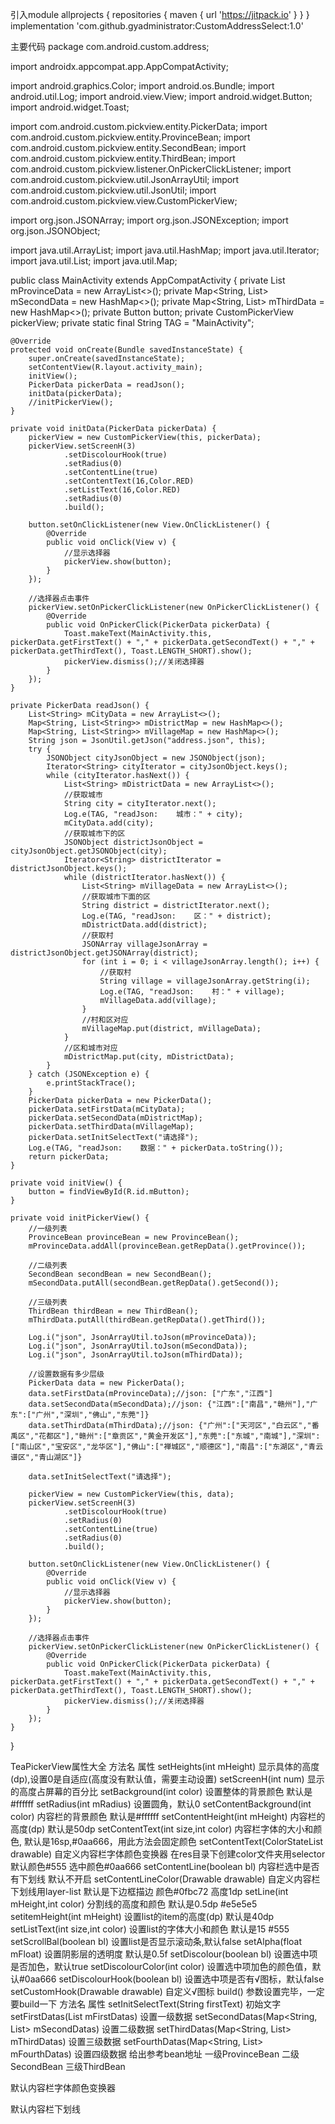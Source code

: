 引入module
allprojects {
		repositories {
			maven { url 'https://jitpack.io' }
		}
	}
implementation 'com.github.gyadministrator:CustomAddressSelect:1.0'

主要代码
package com.android.custom.address;

import androidx.appcompat.app.AppCompatActivity;

import android.graphics.Color;
import android.os.Bundle;
import android.util.Log;
import android.view.View;
import android.widget.Button;
import android.widget.Toast;

import com.android.custom.pickview.entity.PickerData;
import com.android.custom.pickview.entity.ProvinceBean;
import com.android.custom.pickview.entity.SecondBean;
import com.android.custom.pickview.entity.ThirdBean;
import com.android.custom.pickview.listener.OnPickerClickListener;
import com.android.custom.pickview.util.JsonArrayUtil;
import com.android.custom.pickview.util.JsonUtil;
import com.android.custom.pickview.view.CustomPickerView;

import org.json.JSONArray;
import org.json.JSONException;
import org.json.JSONObject;

import java.util.ArrayList;
import java.util.HashMap;
import java.util.Iterator;
import java.util.List;
import java.util.Map;

public class MainActivity extends AppCompatActivity {
    private List<String> mProvinceData = new ArrayList<>();
    private Map<String, List<String>> mSecondData = new HashMap<>();
    private Map<String, List<String>> mThirdData = new HashMap<>();
    private Button button;
    private CustomPickerView pickerView;
    private static final String TAG = "MainActivity";

    @Override
    protected void onCreate(Bundle savedInstanceState) {
        super.onCreate(savedInstanceState);
        setContentView(R.layout.activity_main);
        initView();
        PickerData pickerData = readJson();
        initData(pickerData);
        //initPickerView();
    }

    private void initData(PickerData pickerData) {
        pickerView = new CustomPickerView(this, pickerData);
        pickerView.setScreenH(3)
                .setDiscolourHook(true)
                .setRadius(0)
                .setContentLine(true)
                .setContentText(16,Color.RED)
                .setListText(16,Color.RED)
                .setRadius(0)
                .build();

        button.setOnClickListener(new View.OnClickListener() {
            @Override
            public void onClick(View v) {
                //显示选择器
                pickerView.show(button);
            }
        });

        //选择器点击事件
        pickerView.setOnPickerClickListener(new OnPickerClickListener() {
            @Override
            public void OnPickerClick(PickerData pickerData) {
                Toast.makeText(MainActivity.this, pickerData.getFirstText() + "," + pickerData.getSecondText() + "," + pickerData.getThirdText(), Toast.LENGTH_SHORT).show();
                pickerView.dismiss();//关闭选择器
            }
        });
    }

    private PickerData readJson() {
        List<String> mCityData = new ArrayList<>();
        Map<String, List<String>> mDistrictMap = new HashMap<>();
        Map<String, List<String>> mVillageMap = new HashMap<>();
        String json = JsonUtil.getJson("address.json", this);
        try {
            JSONObject cityJsonObject = new JSONObject(json);
            Iterator<String> cityIterator = cityJsonObject.keys();
            while (cityIterator.hasNext()) {
                List<String> mDistrictData = new ArrayList<>();
                //获取城市
                String city = cityIterator.next();
                Log.e(TAG, "readJson:    城市：" + city);
                mCityData.add(city);
                //获取城市下的区
                JSONObject districtJsonObject = cityJsonObject.getJSONObject(city);
                Iterator<String> districtIterator = districtJsonObject.keys();
                while (districtIterator.hasNext()) {
                    List<String> mVillageData = new ArrayList<>();
                    //获取城市下面的区
                    String district = districtIterator.next();
                    Log.e(TAG, "readJson:    区：" + district);
                    mDistrictData.add(district);
                    //获取村
                    JSONArray villageJsonArray = districtJsonObject.getJSONArray(district);
                    for (int i = 0; i < villageJsonArray.length(); i++) {
                        //获取村
                        String village = villageJsonArray.getString(i);
                        Log.e(TAG, "readJson:    村：" + village);
                        mVillageData.add(village);
                    }
                    //村和区对应
                    mVillageMap.put(district, mVillageData);
                }
                //区和城市对应
                mDistrictMap.put(city, mDistrictData);
            }
        } catch (JSONException e) {
            e.printStackTrace();
        }
        PickerData pickerData = new PickerData();
        pickerData.setFirstData(mCityData);
        pickerData.setSecondData(mDistrictMap);
        pickerData.setThirdData(mVillageMap);
        pickerData.setInitSelectText("请选择");
        Log.e(TAG, "readJson:    数据：" + pickerData.toString());
        return pickerData;
    }

    private void initView() {
        button = findViewById(R.id.mButton);
    }

    private void initPickerView() {
        //一级列表
        ProvinceBean provinceBean = new ProvinceBean();
        mProvinceData.addAll(provinceBean.getRepData().getProvince());

        //二级列表
        SecondBean secondBean = new SecondBean();
        mSecondData.putAll(secondBean.getRepData().getSecond());

        //三级列表
        ThirdBean thirdBean = new ThirdBean();
        mThirdData.putAll(thirdBean.getRepData().getThird());

        Log.i("json", JsonArrayUtil.toJson(mProvinceData));
        Log.i("json", JsonArrayUtil.toJson(mSecondData));
        Log.i("json", JsonArrayUtil.toJson(mThirdData));

        //设置数据有多少层级
        PickerData data = new PickerData();
        data.setFirstData(mProvinceData);//json: ["广东","江西"]
        data.setSecondData(mSecondData);//json: {"江西":["南昌","赣州"],"广东":["广州","深圳","佛山","东莞"]}
        data.setThirdData(mThirdData);//json: {"广州":["天河区","白云区","番禹区","花都区"],"赣州":["章贡区","黄金开发区"],"东莞":["东城","南城"],"深圳":["南山区","宝安区","龙华区"],"佛山":["禅城区","顺德区"],"南昌":["东湖区","青云谱区","青山湖区"]}

        data.setInitSelectText("请选择");

        pickerView = new CustomPickerView(this, data);
        pickerView.setScreenH(3)
                .setDiscolourHook(true)
                .setRadius(0)
                .setContentLine(true)
                .setRadius(0)
                .build();

        button.setOnClickListener(new View.OnClickListener() {
            @Override
            public void onClick(View v) {
                //显示选择器
                pickerView.show(button);
            }
        });

        //选择器点击事件
        pickerView.setOnPickerClickListener(new OnPickerClickListener() {
            @Override
            public void OnPickerClick(PickerData pickerData) {
                Toast.makeText(MainActivity.this, pickerData.getFirstText() + "," + pickerData.getSecondText() + "," + pickerData.getThirdText(), Toast.LENGTH_SHORT).show();
                pickerView.dismiss();//关闭选择器
            }
        });
    }
}


TeaPickerView属性大全
方法名	属性
setHeights(int mHeight)	显示具体的高度(dp),设置0是自适应(高度没有默认值，需要主动设置)
setScreenH(int num)	显示的高度占屏幕的百分比
setBackground(int color)	设置整体的背景颜色 默认是#ffffff
setRadius(int mRadius)	设置圆角，默认0
setContentBackground(int color)	内容栏的背景颜色 默认是#ffffff
setContentHeight(int mHeight)	内容栏的高度(dp) 默认是50dp
setContentText(int size,int color)	内容栏字体的大小和颜色, 默认是16sp,#0aa666，用此方法会固定颜色
setContentText(ColorStateList drawable)	自定义内容栏字体颜色变换器 在res目录下创建color文件夹用selector 默认颜色#555 选中颜色#0aa666
setContentLine(boolean bl)	内容栏选中是否有下划线 默认不开启
setContentLineColor(Drawable drawable)	自定义内容栏下划线用layer-list 默认是下边框描边 颜色#0fbc72 高度1dp
setLine(int mHeight,int color)	分割线的高度和颜色 默认是0.5dp #e5e5e5
setitemHeight(int mHeight)	设置list的item的高度(dp) 默认是40dp
setListText(int size,int color)	设置list的字体大小和颜色 默认是15 #555
setScrollBal(boolean bl)	设置list是否显示滚动条,默认false
setAlpha(float mFloat)	设置阴影层的透明度 默认是0.5f
setDiscolour(boolean bl)	设置选中项是否加色，默认true
setDiscolourColor(int color)	设置选中项加色的颜色值，默认#0aa666
setDiscolourHook(boolean bl)	设置选中项是否有√图标，默认false
setCustomHook(Drawable drawable)	自定义√图标
build()	参数设置完毕，一定要build一下
方法名	属性
setInitSelectText(String firstText)	初始文字
setFirstDatas(List mFirstDatas)	设置一级数据
setSecondDatas(Map<String, List> mSecondDatas)	设置二级数据
setThirdDatas(Map<String, List> mThirdDatas)	设置三级数据
setFourthDatas(Map<String, List> mFourthDatas)	设置四级数据
给出参考bean地址
一级ProvinceBean 二级SecondBean 三级ThirdBean

默认内容栏字体颜色变换器
<?xml version="1.0" encoding="utf-8"?>
<selector xmlns:android="http://schemas.android.com/apk/res/android">
	<item android:state_selected="true" android:color="@color/picker_select_text_color"/>
	<item android:state_pressed="true" android:color="@color/picker_select_text_color"/>
	<item android:state_checked="true" android:color="@color/picker_select_text_color"/>
	<item android:state_focused="true" android:color="@color/picker_select_text_color"/>
	<item android:color="@color/picker_text_color"/>
</selector>
默认内容栏下划线
<?xml version="1.0" encoding="UTF-8"?>
<layer-list xmlns:android="http://schemas.android.com/apk/res/android" >
    <!-- 边框颜色值 -->
    <item>
        <shape>
            <solid android:color="@color/station_average" />
        </shape>
    </item>
    <item android:bottom="1dp"> <!--设置只有底部有边框-->
        <shape>
            <solid android:color="#ffffff" />
        </shape>
    </item>
</layer-list>